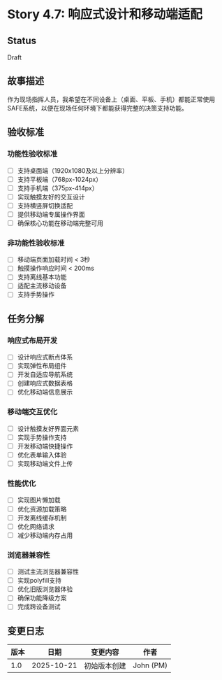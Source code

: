 # Story 4.7: 响应式设计和移动端适配

## Status
Draft

## 故事描述

作为现场指挥人员，我希望在不同设备上（桌面、平板、手机）都能正常使用SAFE系统，以便在现场任何环境下都能获得完整的决策支持功能。

## 验收标准

### 功能性验收标准
- [ ] 支持桌面端（1920x1080及以上分辨率）
- [ ] 支持平板端（768px-1024px）
- [ ] 支持手机端（375px-414px）
- [ ] 实现触摸友好的交互设计
- [ ] 支持横竖屏切换适配
- [ ] 提供移动端专属操作界面
- [ ] 确保核心功能在移动端完整可用

### 非功能性验收标准
- [ ] 移动端页面加载时间 < 3秒
- [ ] 触摸操作响应时间 < 200ms
- [ ] 支持离线基本功能
- [ ] 适配主流移动设备
- [ ] 支持手势操作

## 任务分解

### 响应式布局开发
- [ ] 设计响应式断点体系
- [ ] 实现弹性布局组件
- [ ] 开发自适应导航系统
- [ ] 创建响应式数据表格
- [ ] 优化移动端信息展示

### 移动端交互优化
- [ ] 设计触摸友好界面元素
- [ ] 实现手势操作支持
- [ ] 开发移动端快捷操作
- [ ] 优化表单输入体验
- [ ] 实现移动端文件上传

### 性能优化
- [ ] 实现图片懒加载
- [ ] 优化资源加载策略
- [ ] 开发离线缓存机制
- [ ] 优化网络请求
- [ ] 减少移动端内存占用

### 浏览器兼容性
- [ ] 测试主流浏览器兼容性
- [ ] 实现polyfill支持
- [ ] 优化旧版浏览器体验
- [ ] 确保功能降级方案
- [ ] 完成跨设备测试

## 变更日志

| 版本 | 日期 | 变更内容 | 作者 |
|------|------|----------|------|
| 1.0 | 2025-10-21 | 初始版本创建 | John (PM) |